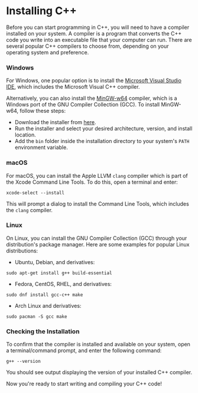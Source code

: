 # Installing C++
Before you can start programming in C++, you will need to have a compiler installed on your system. A compiler is a program that converts the C++ code you write into an executable file that your computer can run. There are several popular C++ compilers to choose from, depending on your operating system and preference.

### Windows
For Windows, one popular option is to install the [Microsoft Visual Studio IDE](https://visualstudio.microsoft.com/vs/), which includes the Microsoft Visual C++ compiler.

Alternatively, you can also install the [MinGW-w64](https://mingw-w64.org/doku.php) compiler, which is a Windows port of the GNU Compiler Collection (GCC). To install MinGW-w64, follow these steps:

- Download the installer from [here](https://sourceforge.net/projects/mingw-w64/files/).
- Run the installer and select your desired architecture, version, and install location.
- Add the `bin` folder inside the installation directory to your system's `PATH` environment variable.

### macOS
For macOS, you can install the Apple LLVM `clang` compiler which is part of the Xcode Command Line Tools. To do this, open a terminal and enter:

```
xcode-select --install
```

This will prompt a dialog to install the Command Line Tools, which includes the `clang` compiler.

### Linux
On Linux, you can install the GNU Compiler Collection (GCC) through your distribution's package manager. Here are some examples for popular Linux distributions:

- Ubuntu, Debian, and derivatives:
```
sudo apt-get install g++ build-essential
```

- Fedora, CentOS, RHEL, and derivatives:
```
sudo dnf install gcc-c++ make
```

- Arch Linux and derivatives:
```
sudo pacman -S gcc make
```

### Checking the Installation
To confirm that the compiler is installed and available on your system, open a terminal/command prompt, and enter the following command:

```
g++ --version
```

You should see output displaying the version of your installed C++ compiler.

Now you're ready to start writing and compiling your C++ code!